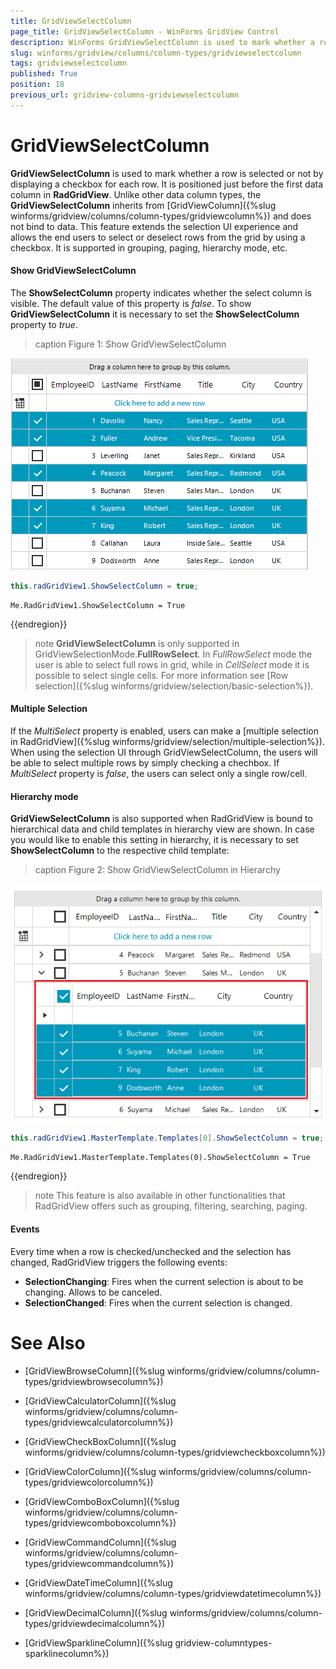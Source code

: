 ```yaml
---
title: GridViewSelectColumn
page_title: GridViewSelectColumn - WinForms GridView Control
description: WinForms GridViewSelectColumn is used to mark whether a row/cell is selected. 
slug: winforms/gridview/columns/column-types/gridviewselectcolumn
tags: gridviewselectcolumn
published: True
position: 18
previous_url: gridview-columns-gridviewselectcolumn
---
```


# GridViewSelectColumn

**GridViewSelectColumn** is used to mark whether a row is selected or not by displaying a checkbox for each row. It is positioned just before the first data column in **RadGridView**. Unlike other data column types, the **GridViewSelectColumn**  inherits from [GridViewColumn]({%slug winforms/gridview/columns/column-types/gridviewcolumn%}) and does not bind to data. This feature extends the selection UI experience and allows the end users to select or deselect rows from the grid by using a checkbox. It is supported in grouping, paging, hierarchy mode, etc. 

#### Show GridViewSelectColumn

The **ShowSelectColumn** property indicates whether the select column is visible. The default value of this property is *false*. To show **GridViewSelectColumn** it is necessary to set the **ShowSelectColumn** property to *true*. 

>caption Figure 1: Show GridViewSelectColumn

![WinForms RadGridView GridViewSelectColumn](images/gridview-columns-gridviewselectcolumn001.png)


````C#
this.radGridView1.ShowSelectColumn = true;

````
````VB.NET
Me.RadGridView1.ShowSelectColumn = True
````

{{endregion}} 

>note **GridViewSelectColumn** is only supported in GridViewSelectionMode.**FullRowSelect**. In *FullRowSelect* mode the user is able to select full rows in grid, while in *CellSelect* mode it is possible to select single cells. For more information see [Row selection]({%slug winforms/gridview/selection/basic-selection%}).

#### Multiple Selection

If the *MultiSelect* property is enabled, users can make a [multiple selection in RadGridView]({%slug winforms/gridview/selection/multiple-selection%}). When using the selection UI through GridViewSelectColumn, the users will be able to select multiple rows by simply checking a chechbox. If *MultiSelect* property is *false*, the users can select only a single row/cell. 

#### Hierarchy mode

**GridViewSelectColumn** is also supported when RadGridView is bound to hierarchical data and child templates in hierarchy view are shown. In case you would like to enable this setting in hierarchy, it is necessary to set **ShowSelectColumn** to the respective child template:

>caption Figure 2: Show GridViewSelectColumn in Hierarchy

![WinForms RadGridView GridViewSelectColumn](images/gridview-columns-gridviewselectcolumn002.png)


````C#
this.radGridView1.MasterTemplate.Templates[0].ShowSelectColumn = true;

````
````VB.NET
Me.RadGridView1.MasterTemplate.Templates(0).ShowSelectColumn = True

````

{{endregion}} 

>note This feature is also available in other functionalities that RadGridView offers such as grouping, filtering, searching, paging.

#### Events

Every time when а row is checked/unchecked and the selection has changed, RadGridView triggers the following events:

* **SelectionChanging**: Fires when the current selection is about to be changing. Allows to be canceled. 
* **SelectionChanged**: Fires when the current selection is changed.



# See Also
* [GridViewBrowseColumn]({%slug winforms/gridview/columns/column-types/gridviewbrowsecolumn%})

* [GridViewCalculatorColumn]({%slug winforms/gridview/columns/column-types/gridviewcalculatorcolumn%})

* [GridViewCheckBoxColumn]({%slug winforms/gridview/columns/column-types/gridviewcheckboxcolumn%})

* [GridViewColorColumn]({%slug winforms/gridview/columns/column-types/gridviewcolorcolumn%})

* [GridViewComboBoxColumn]({%slug winforms/gridview/columns/column-types/gridviewcomboboxcolumn%})

* [GridViewCommandColumn]({%slug winforms/gridview/columns/column-types/gridviewcommandcolumn%})

* [GridViewDateTimeColumn]({%slug winforms/gridview/columns/column-types/gridviewdatetimecolumn%})

* [GridViewDecimalColumn]({%slug winforms/gridview/columns/column-types/gridviewdecimalcolumn%})

* [GridViewSparklineColumn]({%slug gridview-columntypes-sparklinecolumn%})

